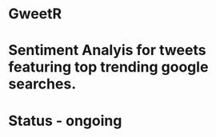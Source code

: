 # GweetR

# Sentiment Analyis for tweets featuring top trending google searches.
# Status - ongoing

